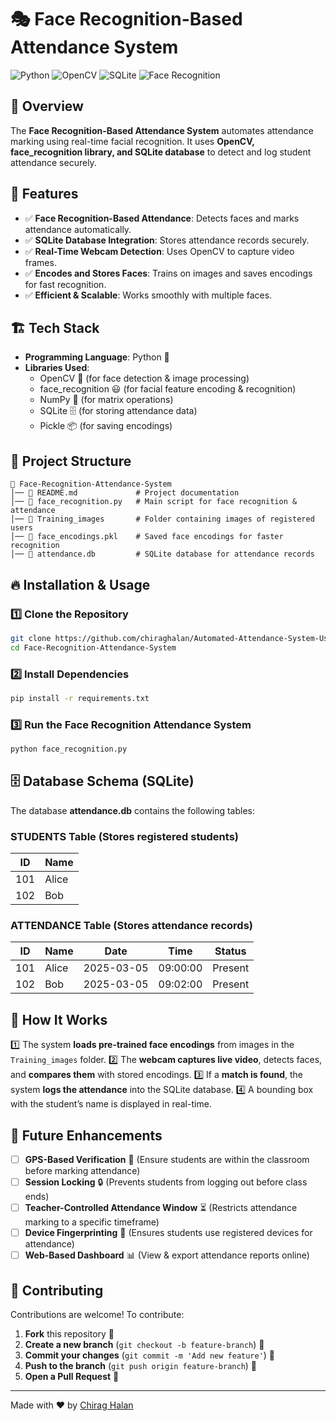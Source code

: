 
# 🎭 Face Recognition-Based Attendance System

![Python](https://img.shields.io/badge/Python-3.x-blue?style=for-the-badge&logo=python)
![OpenCV](https://img.shields.io/badge/OpenCV-4.x-green?style=for-the-badge&logo=opencv)
![SQLite](https://img.shields.io/badge/Database-SQLite-blue?style=for-the-badge&logo=sqlite)
![Face Recognition](https://img.shields.io/badge/Face%20Recognition-Enabled-orange?style=for-the-badge)

## 📌 Overview
The **Face Recognition-Based Attendance System** automates attendance marking using real-time facial recognition. It uses **OpenCV, face_recognition library, and SQLite database** to detect and log student attendance securely.

## 🚀 Features
- ✅ **Face Recognition-Based Attendance**: Detects faces and marks attendance automatically.
- ✅ **SQLite Database Integration**: Stores attendance records securely.
- ✅ **Real-Time Webcam Detection**: Uses OpenCV to capture video frames.
- ✅ **Encodes and Stores Faces**: Trains on images and saves encodings for fast recognition.
- ✅ **Efficient & Scalable**: Works smoothly with multiple faces.

## 🏗️ Tech Stack
- **Programming Language**: Python 🐍
- **Libraries Used**:
  - OpenCV 🎥 (for face detection & image processing)
  - face_recognition 😃 (for facial feature encoding & recognition)
  - NumPy 🔢 (for matrix operations)
  - SQLite 🗄️ (for storing attendance data)
  - Pickle 📦 (for saving encodings)

## 📂 Project Structure
```
📁 Face-Recognition-Attendance-System
│── 📄 README.md             # Project documentation
│── 📄 face_recognition.py   # Main script for face recognition & attendance
│── 📁 Training_images       # Folder containing images of registered users
│── 📄 face_encodings.pkl    # Saved face encodings for faster recognition
│── 📄 attendance.db         # SQLite database for attendance records
```

## 🔥 Installation & Usage

### 1️⃣ Clone the Repository
```sh
git clone https://github.com/chiraghalan/Automated-Attendance-System-Using-Face-Recognition.git
cd Face-Recognition-Attendance-System
```

### 2️⃣ Install Dependencies
```sh
pip install -r requirements.txt
```

### 3️⃣ Run the Face Recognition Attendance System
```sh
python face_recognition.py
```

## 🗄️ Database Schema (SQLite)
The database **attendance.db** contains the following tables:

### **STUDENTS Table** (Stores registered students)
| ID | Name  |
|----|-------|
| 101 | Alice |
| 102 | Bob   |

### **ATTENDANCE Table** (Stores attendance records)
| ID  | Name  | Date       | Time     | Status  |
|-----|-------|-----------|----------|---------|
| 101 | Alice | 2025-03-05 | 09:00:00 | Present |
| 102 | Bob   | 2025-03-05 | 09:02:00 | Present |

## 📸 How It Works
1️⃣ The system **loads pre-trained face encodings** from images in the `Training_images` folder.
2️⃣ The **webcam captures live video**, detects faces, and **compares them** with stored encodings.
3️⃣ If a **match is found**, the system **logs the attendance** into the SQLite database.
4️⃣ A bounding box with the student’s name is displayed in real-time.


## 🔐 Future Enhancements
- [ ] **GPS-Based Verification** 📍 (Ensure students are within the classroom before marking attendance)
- [ ] **Session Locking** 🔒 (Prevents students from logging out before class ends)
- [ ] **Teacher-Controlled Attendance Window** ⏳ (Restricts attendance marking to a specific timeframe)
- [ ] **Device Fingerprinting** 📱 (Ensures students use registered devices for attendance)
- [ ] **Web-Based Dashboard** 📊 (View & export attendance reports online)

## 🤝 Contributing
Contributions are welcome! To contribute:
1. **Fork** this repository 🍴
2. **Create a new branch** (`git checkout -b feature-branch`) 🌿
3. **Commit your changes** (`git commit -m 'Add new feature'`) 💾
4. **Push to the branch** (`git push origin feature-branch`) 🚀
5. **Open a Pull Request** 📩



---
Made with ❤️ by [Chirag Halan](https://github.com/chiraghalan/)
```


